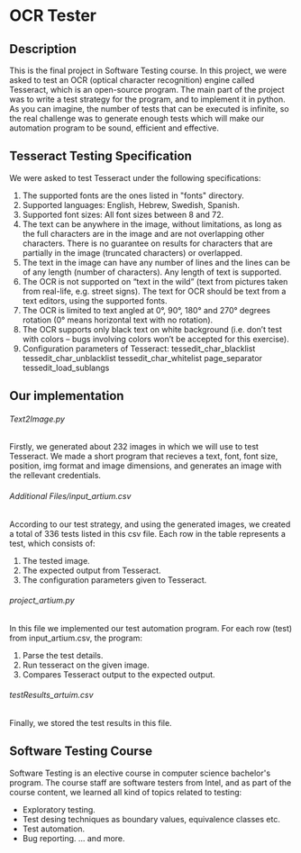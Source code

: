 # OCR Tester

## Description
This is the final project in Software Testing course. In this project, we were asked to test an OCR (optical character recognition) engine 
called Tesseract, which is an open-source program.
The main part of the project was to write a test strategy for the program, and to implement 
it in python.
As you can imagine, the number of tests that can be executed is infinite, so the real challenge 
was to generate enough tests which will make our automation program to be sound, efficient 
and effective.

## Tesseract Testing Specification
We were asked to test Tesseract under the following specifications:
1. The supported fonts are the ones listed in "fonts" directory. 
2. Supported languages: English, Hebrew, Swedish, Spanish. 
3. Supported font sizes: All font sizes between 8 and 72. 
4. The text can be anywhere in the image, without limitations, as long as the full characters 
are in the image and are not overlapping other characters. There is no guarantee on 
results for characters that are partially in the image (truncated characters) or overlapped. 
5. The text in the image can have any number of lines and the lines can be of any length 
(number of characters). Any length of text is supported. 
6. The OCR is not supported on “text in the wild” (text from pictures taken from real-life, 
e.g. street signs). The text for OCR should be text from a text editors, using the 
supported fonts. 
7. The OCR is limited to text angled at 0°, 90°, 180° and 270° degrees rotation (0° means 
horizontal text with no rotation). 
8. The OCR supports only black text on white background (i.e. don’t test with colors – bugs 
involving colors won’t be accepted for this exercise).
9. Configuration parameters of Tesseract: 
    tessedit_char_blacklist 
    tessedit_char_unblacklist 
    tessedit_char_whitelist 
    page_separator 
    tessedit_load_sublangs

## Our implementation
###### Text2Image.py
Firstly, we generated about 232 images in which we will use to test Tesseract.
We made a short program that recieves a text, font, font size, position, img format and image dimensions,
and generates an image with the rellevant credentials. 

###### Additional Files/input_artium.csv
According to our test strategy, and using the generated images, we created a total of 336 tests 
listed in this csv file. Each row in the table represents a test, which consists of:
1. The tested image. 
2. The expected output from Tesseract. 
3. The configuration parameters given to Tesseract.

###### project_artium.py
In this file we implemented our test automation program. 
For each row (test) from input_artium.csv, the program:
1. Parse the test details.
2. Run tesseract on the given image.
3. Compares Tesseract output to the expected output.

###### testResults_artuim.csv
Finally, we stored the test results in this file. 

## Software Testing Course
Software Testing is an elective course in computer science bachelor's program.
The course staff are software testers from Intel, and as part of the course content, 
we learned all kind of topics related to testing:
* Exploratory testing. 
* Test desing techniques as boundary values, equivalence classes etc.
* Test automation.
* Bug reporting.
... and more.
